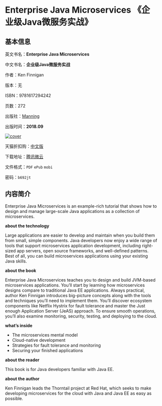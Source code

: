 # Enterprise Java Microservices 《企业级Java微服务实战》

## 基本信息

英文书名：**Enterprise Java Microservices**

中文书名：**企业级Java微服务实战**

作者：Ken Finnigan

版本：无

ISBN：9781617294242

页数：272

出版社：[Manning](https://www.manning.com/books/enterprise-java-microservices)

出版时间：**2018.09**

<a title="点击购买正版纸质图书" target="_blank" href="https://s.click.taobao.com/L9UnQXu">
<img :src="$withBase('/images/enterprise_java_microservices.jpg')" alt="cover">
</a>

天猫折扣购：[中文版](https://s.click.taobao.com/L9UnQXu)

下载地址：[腾讯微云](https://share.weiyun.com/fdsQOMdX)

文件格式：`PDF` `ePub` `mobi`

密码：`b692jt`

## 内容简介

Enterprise Java Microservices is an example-rich tutorial that shows how to design and manage large-scale Java applications as a collection of microservices.

**about the technology**

Large applications are easier to develop and maintain when you build them from small, simple components. Java developers now enjoy a wide range of tools that support microservices application development, including right-sized app servers, open source frameworks, and well-defined patterns. Best of all, you can build microservices applications using your existing Java skills.

**about the book**

Enterprise Java Microservices teaches you to design and build JVM-based microservices applications. You’ll start by learning how microservices designs compare to traditional Java EE applications. Always practical, author Ken Finnigan introduces big-picture concepts along with the tools and techniques you’ll need to implement them. You’ll discover ecosystem components like Netflix Hystrix for fault tolerance and master the Just enough Application Server (JeAS) approach. To ensure smooth operations, you’ll also examine monitoring, security, testing, and deploying to the cloud.

**what’s inside**

- The microservices mental model
- Cloud-native development
- Strategies for fault tolerance and monitoring
- Securing your finished applications

**about the reader**

This book is for Java developers familiar with Java EE.

**about the author**

Ken Finnigan leads the Thorntail project at Red Hat, which seeks to make developing microservices for the cloud with Java and Java EE as easy as possible.